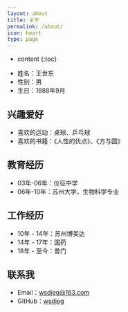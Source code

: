 ```yaml
---
layout: about
title: 关于
permalink: /about/
icon: heart
type: page
---
```


* content
{:toc}


- 姓名：王世东
- 性别：男
- 生日：1988年9月


## 兴趣爱好

- 喜欢的运动：桌球、乒乓球
- 喜欢的书籍：《人性的优点》、《方与圆》


## 教育经历

- 03年-06年：仪征中学
- 06年-10年：苏州大学，生物科学专业

## 工作经历

- 10年 - 14年：苏州博美达
- 14年 - 17年：国药
- 18年 - 至今：普门

## 联系我

* Email：[wsdjeg@163.com](mailto:wsdjeg@163.com)
* GitHub：[wsdjeg](https://github.com/wsdjeg)
